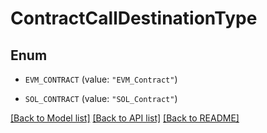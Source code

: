 # ContractCallDestinationType

## Enum


* `EVM_CONTRACT` (value: `"EVM_Contract"`)

* `SOL_CONTRACT` (value: `"SOL_Contract"`)


[[Back to Model list]](../README.md#documentation-for-models) [[Back to API list]](../README.md#documentation-for-api-endpoints) [[Back to README]](../README.md)


